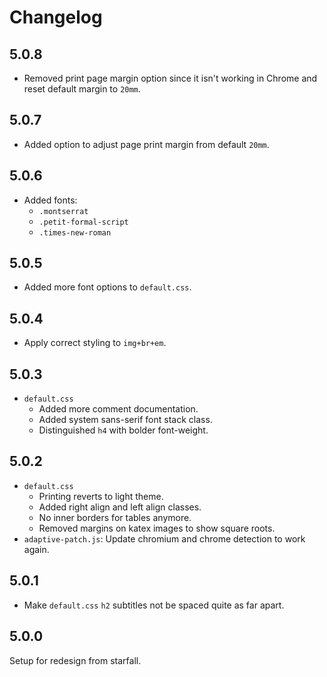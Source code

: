 # Changelog

## 5.0.8

* Removed print page margin option since it isn't working in Chrome and reset default margin to `20mm`.

## 5.0.7

* Added option to adjust page print margin from default `20mm`.

## 5.0.6

* Added fonts:
  * `.montserrat`
  * `.petit-formal-script`
  * `.times-new-roman`

## 5.0.5

* Added more font options to `default.css`.

## 5.0.4

* Apply correct styling to `img+br+em`.

## 5.0.3

* `default.css`
  * Added more comment documentation.
  * Added system sans-serif font stack class.
  * Distinguished `h4` with bolder font-weight.

## 5.0.2

* `default.css`
  * Printing reverts to light theme.
  * Added right align and left align classes.
  * No inner borders for tables anymore.
  * Removed margins on katex images to show square roots.
* `adaptive-patch.js`: Update chromium and chrome detection to work again.

## 5.0.1

* Make `default.css` `h2` subtitles not be spaced quite as far apart.

## 5.0.0

Setup for redesign from starfall.
